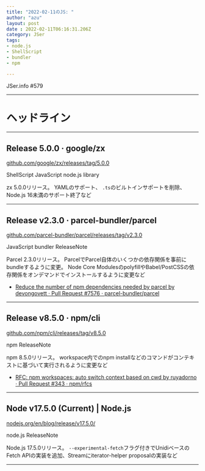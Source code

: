```yaml
---
title: "2022-02-11のJS: "
author: "azu"
layout: post
date : 2022-02-11T06:16:31.206Z
category: JSer
tags:
- node.js
- ShellScript
- bundler
- npm

---
```


JSer.info #579

----

<h1 class="site-genre">ヘッドライン</h1>

----

## Release 5.0.0 · google/zx
[github.com/google/zx/releases/tag/5.0.0](https://github.com/google/zx/releases/tag/5.0.0 "Release 5.0.0 · google/zx")
<p class="jser-tags jser-tag-icon"><span class="jser-tag">ShellScript</span> <span class="jser-tag">JavaScript</span> <span class="jser-tag">node.js</span> <span class="jser-tag">library</span></p>

zx 5.0.0リリース。
YAMLのサポート、
`.ts`のビルトインサポートを削除、Node.js 16未満のサポート終了など


----

## Release v2.3.0 · parcel-bundler/parcel
[github.com/parcel-bundler/parcel/releases/tag/v2.3.0](https://github.com/parcel-bundler/parcel/releases/tag/v2.3.0 "Release v2.3.0 · parcel-bundler/parcel")
<p class="jser-tags jser-tag-icon"><span class="jser-tag">JavaScript</span> <span class="jser-tag">bundler</span> <span class="jser-tag">ReleaseNote</span></p>

Parcel 2.3.0リリース。
ParcelでParcel自体のいくつかの依存関係を事前にbundleするように変更。
Node Core ModulesのpolyfillやBabel/PostCSSの依存関係をオンデマンドでインストールするように変更など

- [Reduce the number of npm dependencies needed by parcel by devongovett · Pull Request #7576 · parcel-bundler/parcel](https://github.com/parcel-bundler/parcel/pull/7576 "Reduce the number of npm dependencies needed by parcel by devongovett · Pull Request #7576 · parcel-bundler/parcel")

----

## Release v8.5.0 · npm/cli
[github.com/npm/cli/releases/tag/v8.5.0](https://github.com/npm/cli/releases/tag/v8.5.0 "Release v8.5.0 · npm/cli")
<p class="jser-tags jser-tag-icon"><span class="jser-tag">npm</span> <span class="jser-tag">ReleaseNote</span></p>

npm 8.5.0リリース。
workspace内でのnpm installなどのコマンドがコンテキストに基づいて実行されるように変更など

- [RFC: npm workspaces: auto switch context based on cwd by ruyadorno · Pull Request #343 · npm/rfcs](https://github.com/npm/rfcs/pull/343 "RFC: npm workspaces: auto switch context based on cwd by ruyadorno · Pull Request #343 · npm/rfcs")

----

## Node v17.5.0 (Current) | Node.js
[nodejs.org/en/blog/release/v17.5.0/](https://nodejs.org/en/blog/release/v17.5.0/ "Node v17.5.0 (Current) | Node.js")
<p class="jser-tags jser-tag-icon"><span class="jser-tag">node.js</span> <span class="jser-tag">ReleaseNote</span></p>

Node.js 17.5.0リリース。
`--experimental-fetch`フラグ付きでUnidiベースのFetch APIの実装を追加、Streamにiterator-helper proposalの実装など


----
